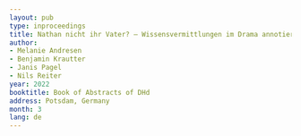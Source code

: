 ```yaml
---
layout: pub
type: inproceedings
title: Nathan nicht ihr Vater? – Wissensvermittlungen im Drama annotieren 
author:
- Melanie Andresen
- Benjamin Krautter
- Janis Pagel
- Nils Reiter
year: 2022
booktitle: Book of Abstracts of DHd
address: Potsdam, Germany
month: 3
lang: de
---
```

